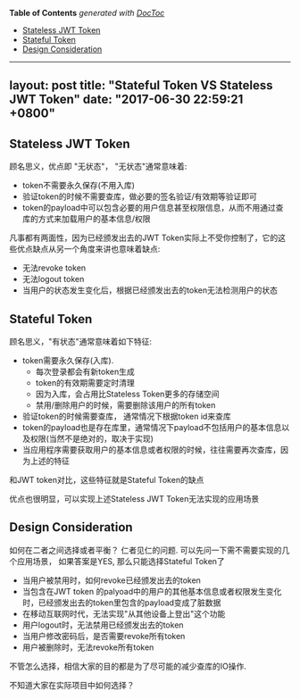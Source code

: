 <!-- START doctoc generated TOC please keep comment here to allow auto update -->
<!-- DON'T EDIT THIS SECTION, INSTEAD RE-RUN doctoc TO UPDATE -->
**Table of Contents**  *generated with [DocToc](https://github.com/thlorenz/doctoc)*

- [Stateless JWT Token](#stateless-jwt-token)
- [Stateful Token](#stateful-token)
- [Design Consideration](#design-consideration)

<!-- END doctoc generated TOC please keep comment here to allow auto update -->

---
layout: post
title: "Stateful Token VS Stateless JWT Token"
date: "2017-06-30 22:59:21 +0800"
---

## Stateless JWT Token

顾名思义，优点即 "无状态"， "无状态"通常意味着:
- token不需要永久保存(不用入库)
- 验证token的时候不需要查库，做必要的签名验证/有效期等验证即可
- token的payload中可以包含必要的用户信息甚至权限信息，从而不用通过查库的方式来加载用户的基本信息/权限

凡事都有两面性，因为已经颁发出去的JWT Token实际上不受你控制了，它的这些优点缺点从另一个角度来讲也意味着缺点:
- 无法revoke token
- 无法logout token
- 当用户的状态发生变化后，根据已经颁发出去的token无法检测用户的状态


## Stateful Token

顾名思义，"有状态"通常意味着如下特征:
- token需要永久保存(入库).
  - 每次登录都会有新token生成
  - token的有效期需要定时清理
  - 因为入库，会占用比Stateless Token更多的存储空间
  - 禁用/删除用户的时候，需要删除该用户的所有token
- 验证token的时候需要查库， 通常情况下根据token id来查库
- token的payload也是存在库里，通常情况下payload不包括用户的基本信息以及权限(当然不是绝对的，取决于实现)
- 当应用程序需要获取用户的基本信息或者权限的时候，往往需要再次查库，因为上述的特征

和JWT token对比，这些特征就是Stateful Token的缺点

优点也很明显，可以实现上述Stateless JWT Token无法实现的应用场景


## Design Consideration

如何在二者之间选择或者平衡？ 仁者见仁的问题.
可以先问一下需不需要实现的几个应用场景， 如果答案是YES, 那么只能选择Stateful Token了

- 当用户被禁用时，如何revoke已经颁发出去的token
- 当包含在JWT token 的palyoad中的用户的其他基本信息或者权限发生变化时，已经颁发出去的token里包含的payload变成了脏数据
- 在移动互联网时代，无法实现"从其他设备上登出"这个功能
- 用户logout时，无法禁用已经颁发出去的token
- 当用户修改密码后，是否需要revoke所有token
- 用户被删除时，无法revoke所有token

不管怎么选择，相信大家的目的都是为了尽可能的减少查库的IO操作.

不知道大家在实际项目中如何选择？
